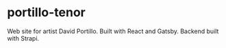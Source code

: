 # portillo-tenor

Web site for artist David Portillo. Built with React and Gatsby. Backend built with Strapi.
